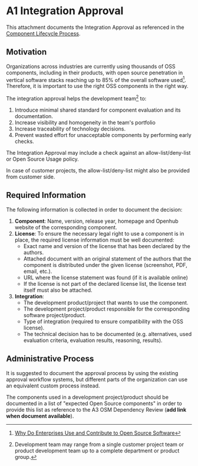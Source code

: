 <!-- Copyright (c) 2024 Contributors to the Eclipse Foundation

These materials are made available under the
terms of the Creative Commons Attribution 4.0 International Public License which is available at
https://creativecommons.org/licenses/by/4.0/legalcode .

Unless required by applicable law or agreed to in writing, software
distributed under the License is distributed on an "AS IS" BASIS, WITHOUT
WARRANTIES OR CONDITIONS OF ANY KIND, either express or implied. See the
License for the specific language governing permissions and limitations
under the License.

SPDX-License-Identifier: CC-BY-4.0 -->

# A1 Integration Approval

This attachment documents the Integration Approval as referenced in the [Component Lifecycle Process](../index.md).

## Motivation

Organizations across industries are currently using thousands of OSS components, including in their products, with open source penetration in vertical software stacks reaching up to 85% of the overall software used[^1]. Therefore, it is important to use the right OSS components in the right way.

The integration approval helps the development team[^2] to:

1. Introduce minimal shared standard for component evaluation and its documentation.
2. Increase visibility and homogeneity in the team's portfolio
3. Increase traceability of technology decisions.
4. Prevent wasted effort for unacceptable components by performing early checks.

The Integration Approval may include a check against an allow-list/deny-list or Open Source Usage policy.

In case of customer projects, the allow-list/deny-list might also be provided from customer side.

## Required Information

The following information is collected in order to document the decision:

1. **Component**: Name, version, release year, homepage and Openhub website of the corresponding component.
2. **License**: To ensure the necessary legal right to use a component is in place, the required license information must be well documented:
    * Exact name and version of the license that has been declared by the authors.
    * Attached document with an original statement of the authors that the component is distributed under the given license (screenshot, PDF, email, etc.).
    * URL where the license statement was found (if it is available online)
    * If the license is not part of the declared license list, the license text itself must also be attached.
3. **Integration**:  
    * The development product/project that wants to use the component.  
    * The development project/product responsible for the corresponding software project/product.
    * Type of integration (required to ensure compatibility with the OSS license).
    * The technical decision has to be documented (e.g. alternatives, used evaluation criteria, evaluation results, reasoning, results).

## Administrative Process

It is suggested to document the approval process by using the existing approval workflow systems, but different parts of the organization can use an equivalent custom process instead.

The components used in a development project/product should be documented in a list of "expected Open Source components" in order to provide this list as reference to the A3 OSM Dependency Review (**add link when document available**).

[^1]: [Why Do Enterprises Use and Contribute to Open Source Software](https://www.linuxfoundation.org/blog/blog/why-do-enterprises-use-and-contribute-to-open-source-software)
[^2]: Development team may range from a single customer project team or product development team up to a complete department or product group.
